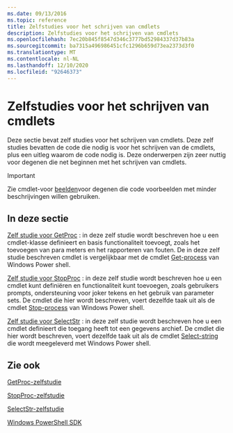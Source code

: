 ```yaml
---
ms.date: 09/13/2016
ms.topic: reference
title: Zelfstudies voor het schrijven van cmdlets
description: Zelfstudies voor het schrijven van cmdlets
ms.openlocfilehash: 7ec20b845f8547d346c3777bd52984337d37b83a
ms.sourcegitcommit: ba7315a496986451cfc1296b659d73ea2373d3f0
ms.translationtype: MT
ms.contentlocale: nl-NL
ms.lasthandoff: 12/10/2020
ms.locfileid: "92646373"
---
```

# <a name="tutorials-for-writing-cmdlets"></a>Zelfstudies voor het schrijven van cmdlets

Deze sectie bevat zelf studies voor het schrijven van cmdlets. Deze zelf studies bevatten de code die nodig is voor het schrijven van de cmdlets, plus een uitleg waarom de code nodig is. Deze onderwerpen zijn zeer nuttig voor degenen die net beginnen met het schrijven van cmdlets.

> [!IMPORTANT]
> Zie cmdlet-voor [beelden](./cmdlet-samples.md)voor degenen die code voorbeelden met minder beschrijvingen willen gebruiken.

## <a name="in-this-section"></a>In deze sectie

[Zelf studie voor GetProc](./getproc-tutorial.md) : in deze zelf studie wordt beschreven hoe u een cmdlet-klasse definieert en basis functionaliteit toevoegt, zoals het toevoegen van para meters en het rapporteren van fouten. De in deze zelf studie beschreven cmdlet is vergelijkbaar met de cmdlet [Get-process](/powershell/module/Microsoft.PowerShell.Management/Get-Process) van Windows Power shell.

[Zelf studie voor StopProc](./stopproc-tutorial.md) : in deze zelf studie wordt beschreven hoe u een cmdlet kunt definiëren en functionaliteit kunt toevoegen, zoals gebruikers prompts, ondersteuning voor joker tekens en het gebruik van parameter sets. De cmdlet die hier wordt beschreven, voert dezelfde taak uit als de cmdlet [Stop-process](/powershell/module/Microsoft.PowerShell.Management/Stop-Process) van Windows Power shell.

[Zelf studie voor SelectStr](./selectstr-tutorial.md) : in deze zelf studie wordt beschreven hoe u een cmdlet definieert die toegang heeft tot een gegevens archief. De cmdlet die hier wordt beschreven, voert dezelfde taak uit als de cmdlet [Select-string](/powershell/module/microsoft.powershell.utility/select-string) die wordt meegeleverd met Windows Power shell.

## <a name="see-also"></a>Zie ook

[GetProc-zelfstudie](./getproc-tutorial.md)

[StopProc-zelfstudie](./stopproc-tutorial.md)

[SelectStr-zelfstudie](./selectstr-tutorial.md)

[Windows PowerShell SDK](../windows-powershell-reference.md)
